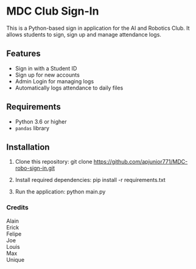 # MDC Club Sign-In
This is a Python-based sign in application for the AI and Robotics Club. It allows students to sign, sign up and manage attendance logs.

## Features
- Sign in with a Student ID
- Sign up for new accounts
- Admin Login for managing logs
- Automatically logs attendance to daily files

## Requirements
- Python 3.6 or higher
- `pandas` library

## Installation
1. Clone this repository:
git clone https://github.com/apjunior771/MDC-robo-sign-in.git

2. Install required dependencies:
pip install -r requirements.txt

3. Run the application:
python main.py

### Credits
Alain  
Erick  
Felipe  
Joe  
Louis  
Max  
Unique

